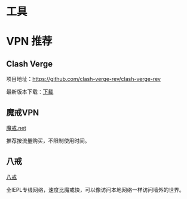 # 工具

# VPN 推荐

## Clash Verge

项目地址：https://github.com/clash-verge-rev/clash-verge-rev

最新版本下载：[下载](https://github.com/clash-verge-rev/clash-verge-rev/releases/latest)

## 魔戒VPN

[魔戒.net](https://mojie.cyou/#/register?code=T2sFODjK)

推荐按流量购买，不限制使用时间。

## 八戒

[八戒](https://bajie.cyou/#/register?code=ISDKAZLf)

全IEPL专线网络，速度比魔戒快，可以像访问本地网络一样访问墙外的世界。
